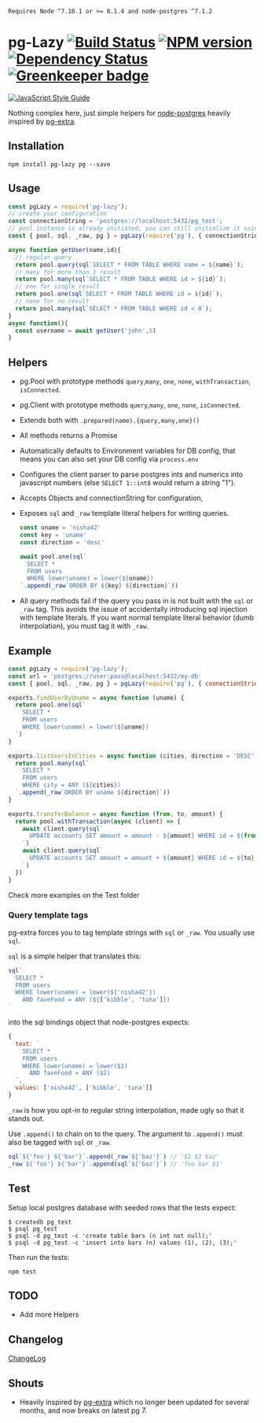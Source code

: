 
`Requires Node ^7.10.1 or >= 8.1.4 and node-postgres ^7.1.2`

# pg-Lazy [![Build Status](https://travis-ci.org/uniibu/pg-Lazy.svg?branch=master)](https://travis-ci.org/uniibu/pg-Lazy) [![NPM version](https://badge.fury.io/js/pg-lazy.svg)](http://badge.fury.io/js/pg-lazy) [![Dependency Status](https://david-dm.org/uniibu/pg-lazy.svg)](https://david-dm.org/uniibu/pg-lazy) [![Greenkeeper badge](https://badges.greenkeeper.io/uniibu/pg-Lazy.svg)](https://greenkeeper.io/)

[![JavaScript Style Guide](https://cdn.rawgit.com/standard/standard/master/badge.svg)](https://github.com/standard/standard)


Nothing complex here, just simple helpers for [node-postgres][node-postgres] heavily inspired by [pg-extra](https://github.com/danneu/pg-extra).

## Installation

`npm install pg-lazy pg --save`

## Usage

```js
const pgLazy = require('pg-lazy');
// create your configuration
const connectionString = 'postgres://localhost:5432/pg_test';
// pool instance is already initiated, you can still initialize it using pg.Pool 
const { pool, sql, _raw, pg } = pgLazy(require('pg'), { connectionString });

async function getUser(name,id){
  // regular query
  return pool.query(sql`SELECT * FROM TABLE WHERE name = ${name}`);
  // many for more than 1 result
  return pool.many(sql`SELECT * FROM TABLE WHERE id > ${id}`);
  // one for single result
  return pool.one(sql`SELECT * FROM TABLE WHERE id = ${id}`);
  // none for no result
  return pool.many(sql`SELECT * FROM TABLE WHERE id < 0`);
}
async function(){
  const username = await getUser('john',5)
}
```

## Helpers

- pg.Pool with prototype methods `query`,`many`, `one`, `none`, `withTransaction`, `isConnected`.
- pg.Client with prototype methods `query`,`many`, `one`, `none`, `isConnected`.
- Extends both with `.prepared(name).{query,many,one}()`
- All methods returns a Promise
- Automatically defaults to Environment variables for DB config, that means you
  can also set your DB config via `process.env`
- Configures the client parser to parse postgres ints and numerics
  into javascript numbers (else `SELECT 1::int8` would return a string "1").
- Accepts Objects and connectionString for configuration, 
- Exposes `sql` and `_raw` template literal helpers for writing queries.

    ``` javascript
    const uname = 'nisha42'
    const key = 'uname'
    const direction = 'desc'

    await pool.one(sql`
      SELECT *
      FROM users
      WHERE lower(uname) = lower(${uname})
    `.append(_raw`ORDER BY ${key} ${direction}`))
    ```
- All query methods fail if the query you pass in is not built with the
  `sql` or `_raw` tag. This avoids the issue of accidentally introducing
  sql injection with template literals. If you want normal template literal
  behavior (dumb interpolation), you must tag it with `_raw`.

## Example

``` javascript
const pgLazy = require('pg-lazy');
const url = 'postgres://user:pass@localhost:5432/my-db'
const { pool, sql, _raw, pg } = pgLazy(require('pg'), { connectionString:url });

exports.findUserByUname = async function (uname) {
  return pool.one(sql`
    SELECT *
    FROM users
    WHERE lower(uname) = lower(${uname})
  `)
}

exports.listUsersInCities = async function (cities, direction = 'DESC') {
  return pool.many(sql`
    SELECT *
    FROM users
    WHERE city = ANY (${cities})
  `.append(_raw`ORDER BY uname ${direction}`))
}

exports.transferBalance = async function (from, to, amount) {
  return pool.withTransaction(async (client) => {
    await client.query(sql`
      UPDATE accounts SET amount = amount - ${amount} WHERE id = ${from}
    `)
    await client.query(sql`
      UPDATE accounts SET amount = amount + ${amount} WHERE id = ${to}
    `)
  })
}
```

Check more examples on the Test folder

### Query template tags

pg-extra forces you to tag template strings with `sql` or `_raw`.
You usually use `sql`.

`sql` is a simple helper that translates this:

``` javascript
sql`
  SELECT *
  FROM users
  WHERE lower(uname) = lower(${'nisha42'})
    AND faveFood = ANY (${['kibble', 'tuna']})
`
```

into the sql bindings object that node-postgres expects:

``` javascript
{
  text: `
    SELECT *
    FROM users
    WHERE lower(uname) = lower($1)
      AND faveFood = ANY ($2)
  `,
  values: ['nisha42', ['kibble', 'tuna']]
}
```

`_raw` is how you opt-in to regular string interpolation, made ugly
so that it stands out.

Use `.append()` to chain on to the query. The argument to `.append()`
must also be tagged with `sql` or `_raw`.


``` javascript
sql`${'foo'} ${'bar'}`.append(_raw`${'baz'}`) // '$1 $2 baz'
_raw`${'foo'} ${'bar'}`.append(sql`${'baz'}`) // 'foo bar $1'
```

## Test

Setup local postgres database with seeded rows that the tests expect:

    $ createdb pg_test
    $ psql pg_test
    $ psql -d pg_test -c 'create table bars (n int not null);'
    $ psql -d pg_test -c 'insert into bars (n) values (1), (2), (3);'

Then run the tests:

    npm test

## TODO

- Add more Helpers

[node-postgres]: https://github.com/brianc/node-postgres

## Changelog

[ChangeLog](https://github.com/uniibu/pg-Lazy/blob/master/CHANGELOG.md)

## Shouts

- Heavily inspired by [pg-extra](https://github.com/danneu/pg-extra) which no longer been updated for several months, and now breaks on latest pg 7.
